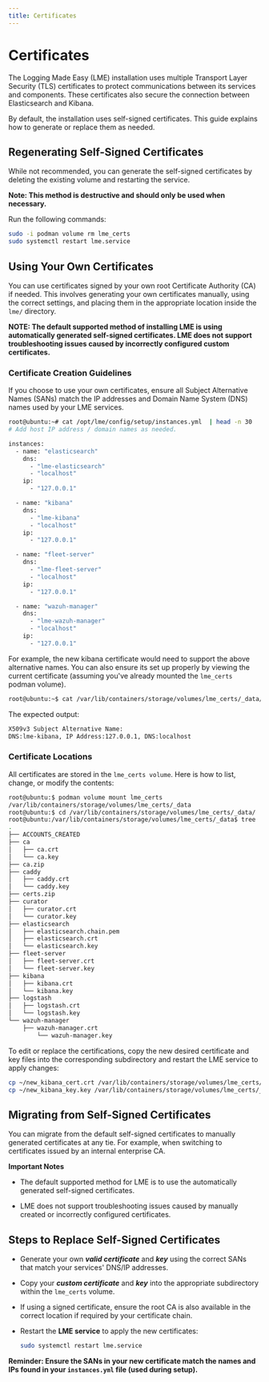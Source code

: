 ```yaml
---
title: Certificates
---
```

# Certificates
 
The Logging Made Easy (LME) installation uses multiple Transport Layer Security (TLS) certificates to protect communications between its services and components. These certificates also secure the connection between Elasticsearch and Kibana. 

By default, the installation uses self-signed certificates. This guide explains how to generate or replace them as needed.

## Regenerating Self-Signed Certificates

While not recommended, you can generate the self-signed certificates by deleting the existing volume and restarting the service.

**Note: This method is destructive and should only be used when necessary.**

Run the following commands:

```bash
sudo -i podman volume rm lme_certs
sudo systemctl restart lme.service
```

## Using Your Own Certificates

You can use certificates signed by your own root Certificate Authority (CA) if needed. This involves generating your own certificates manually, using the correct settings, and placing them in the appropriate location inside the `lme/` directory.

**NOTE: The default supported method of installing LME is using automatically generated self-signed certificates. LME does not support troubleshooting issues caused by incorrectly configured custom certificates.**

### Certificate Creation Guidelines

If you choose to use your own certificates, ensure all Subject Alternative Names (SANs) match the IP addresses and Domain Name System (DNS) names used by your LME services. 

```bash
root@ubuntu:~# cat /opt/lme/config/setup/instances.yml  | head -n 30
# Add host IP address / domain names as needed.

instances:
  - name: "elasticsearch"
    dns:
      - "lme-elasticsearch"
      - "localhost"
    ip:
      - "127.0.0.1"

  - name: "kibana"
    dns:
      - "lme-kibana"
      - "localhost"
    ip:
      - "127.0.0.1"

  - name: "fleet-server"
    dns:
      - "lme-fleet-server"
      - "localhost"
    ip:
      - "127.0.0.1"

  - name: "wazuh-manager"
    dns:
      - "lme-wazuh-manager"
      - "localhost"
    ip:
      - "127.0.0.1"
```

For example, the new kibana certificate would need to support the above alternative names. You can also ensure its set up properly by viewing the current certificate (assuming you've already mounted the `lme_certs` podman volume).

```bash
root@ubuntu:~$ cat /var/lib/containers/storage/volumes/lme_certs/_data/kibana/kibana.crt  | openssl x509 -text | grep -i Alternative -A 1
```

The expected output:

```bash
X509v3 Subject Alternative Name:
DNS:lme-kibana, IP Address:127.0.0.1, DNS:localhost
```

### Certificate Locations

All certificates are stored in the `lme_certs volume`. Here is how to list, change, or modify the contents:

```bash
root@ubuntu:$ podman volume mount lme_certs
/var/lib/containers/storage/volumes/lme_certs/_data
root@ubuntu:$ cd /var/lib/containers/storage/volumes/lme_certs/_data/
root@ubuntu:/var/lib/containers/storage/volumes/lme_certs/_data$ tree
.
├── ACCOUNTS_CREATED
├── ca
│   ├── ca.crt
│   └── ca.key
├── ca.zip
├── caddy
│   ├── caddy.crt
│   └── caddy.key
├── certs.zip
├── curator
│   ├── curator.crt
│   └── curator.key
├── elasticsearch
│   ├── elasticsearch.chain.pem
│   ├── elasticsearch.crt
│   └── elasticsearch.key
├── fleet-server
│   ├── fleet-server.crt
│   └── fleet-server.key
├── kibana
│   ├── kibana.crt
│   └── kibana.key
├── logstash
│   ├── logstash.crt
│   └── logstash.key
└── wazuh-manager
    ├── wazuh-manager.crt
        └── wazuh-manager.key
```

To edit or replace the certifications, copy the new desired certificate and key files into the corresponding subdirectory and restart the LME service to apply changes:

```bash
cp ~/new_kibana_cert.crt /var/lib/containers/storage/volumes/lme_certs/_data/kibana.crt
cp ~/new_kibana_key.key /var/lib/containers/storage/volumes/lme_certs/_data/kibana.key
```

## Migrating from Self-Signed Certificates

You can migrate from the default self-signed certificates to manually generated certificates at any tie. For example, when switching to certificates issued by an internal enterprise CA. 

**Important Notes**

- The default supported method for LME is to use the automatically generated self-signed certificates.

- LME does not support troubleshooting issues caused by manually created or incorrectly configured certificates.

## Steps to Replace Self-Signed Certificates

- Generate your own ***valid certificate*** and ***key*** using the correct SANs that match your services' DNS/IP addresses.

- Copy your ***custom certificate*** and ***key*** into the appropriate subdirectory within the `lme_certs` volume.

- If using a signed certificate, ensure the root CA is also available in the correct location if required by your certificate chain.

- Restart the **LME service** to apply the new certificates:

  ```bash
  sudo systemctl restart lme.service
  ```

**Reminder: Ensure the SANs in your new certificate match the names and IPs found in your `instances.yml` file (used during setup).**
